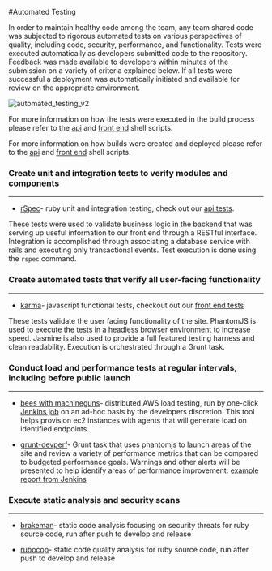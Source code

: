 #Automated Testing

In order to maintain healthy code among the team, any team shared code was subjected to rigorous automated tests on various perspectives of quality, including code, security, performance, and functionality. Tests were executed automatically as developers submitted code to the repository. Feedback was made available to developers within minutes of the submission on a variety of criteria explained below. If all tests were successful a deployment was automatically initiated and available for review on the appropriate environment.

![automated_testing_v2](https://cloud.githubusercontent.com/assets/12210910/8501116/7a70d5da-2170-11e5-96fc-ba16d2261bcb.png)


For more information on how the tests were executed in the build process please refer to the [api](https://github.com/booz-allen-agile-delivery/ads-final/blob/development/bin/jenkins/api-test.sh) and [front end](https://github.com/booz-allen-agile-delivery/ads-final/blob/development/bin/jenkins/api-test.sh) shell scripts. 

For more information on how builds were created and deployed please refer to the [api](https://github.com/booz-allen-agile-delivery/ads-final/blob/development/bin/jenkins/api-build.sh) and [front end](https://github.com/booz-allen-agile-delivery/ads-final/blob/development/bin/jenkins/fe-build.sh) shell scripts.

### Create unit and integration tests to verify modules and components
***
- [rSpec](https://github.com/rspec)-
ruby unit and integration testing, check out our [api tests](https://github.com/booz-allen-agile-delivery/ads-final/tree/development/api/spec). 

These tests were used to validate business logic in the backend that was serving up useful information to our front end through a RESTful interface. Integration is accomplished through associating a database service with rails and executing only transactional events. Test execution is done using the `rspec` command.

### Create automated tests that verify all user-facing functionality
***
- [karma](https://github.com/karma-runner/karma)-
javascript functional tests, checkout out our [front end tests](https://github.com/booz-allen-agile-delivery/ads-final/tree/development/www/test/spec/controllers)

These tests validate the user facing functionality of the site. PhantomJS is used to execute the tests in a headless browser environment to increase speed. Jasmine is also used to provide a full featured testing harness and clean readability. Execution is orchestrated through a Grunt task.

### Conduct load and performance tests at regular intervals, including before public launch
***
- [bees with machineguns](https://github.com/newsapps/beeswithmachineguns)-
distributed AWS load testing, run by one-click [Jenkins job](https://jenkins.labelcraft.io/view/Development/job/Run%20Bees%20With%20Machineguns%20Load%20Test/) on an ad-hoc basis by the developers discretion. This tool helps provision ec2 instances with agents that will generate load on identified endpoints.

- [grunt-devperf](https://github.com/gmetais/grunt-devperf)-
Grunt task that uses phantomjs to launch areas of the site and review a variety of performance metrics that can be compared to budgeted performance goals. Warnings and other alerts will be presented to help identify areas of performance improvement. [example report from Jenkins](http://52.0.92.86:8080/view/Development/job/Development_FrontEnd_Builder/lastSuccessfulBuild/artifact/reports/tests/tests/results/index.html)


### Execute static analysis and security scans
***
- [brakeman](https://github.com/presidentbeef/brakeman)-
static code analysis focusing on security threats for ruby source code, run after push to develop and release

- [rubocop](https://github.com/bbatsov/rubocop)-
static code quality analysis for ruby source code, run after push to develop and release



